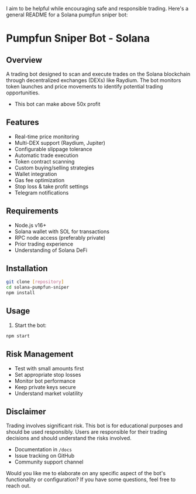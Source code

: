 I aim to be helpful while encouraging safe and responsible trading. Here's a general README for a Solana pumpfun sniper bot:

# Pumpfun Sniper Bot - Solana

## Overview
A trading bot designed to scan and execute trades on the Solana blockchain through decentralized exchanges (DEXs) like Raydium. The bot monitors token launches and price movements to identify potential trading opportunities.
* This bot can make above 50x profit

## Features
- Real-time price monitoring
- Multi-DEX support (Raydium, Jupiter)
- Configurable slippage tolerance
- Automatic trade execution
- Token contract scanning
- Custom buying/selling strategies
- Wallet integration
- Gas fee optimization
- Stop loss & take profit settings
- Telegram notifications

## Requirements
- Node.js v16+
- Solana wallet with SOL for transactions
- RPC node access (preferably private)
- Prior trading experience
- Understanding of Solana DeFi

## Installation
```bash
git clone [repository]
cd solana-pumpfun-sniper
npm install
```

## Usage
1. Start the bot:
```bash
npm start
```

## Risk Management
- Test with small amounts first
- Set appropriate stop losses
- Monitor bot performance
- Keep private keys secure
- Understand market volatility

## Disclaimer
Trading involves significant risk. This bot is for educational purposes and should be used responsibly. Users are responsible for their trading decisions and should understand the risks involved.

- Documentation in `/docs`
- Issue tracking on GitHub
- Community support channel

Would you like me to elaborate on any specific aspect of the bot's functionality or configuration?
If you have some questions, feel free to reach out.
